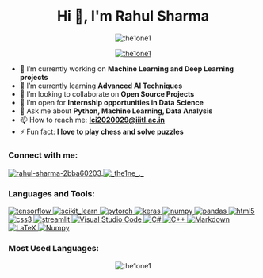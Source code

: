 <h1 align="center">Hi 👋, I'm Rahul Sharma</h1>
<p align="center">
  <img src="https://komarev.com/ghpvc/?username=the1one1&label=Profile%20views&color=0e75b6&style=flat-square" alt="the1one1" />
</p>

<p align="center">
  <a href="https://github.com/ryo-ma/github-profile-trophy">
    <img src="https://github-profile-trophy.vercel.app/?username=the1one1&theme=monokai&row=1&column=7" alt="the1one1" />
  </a>
</p>

- 🔭 I’m currently working on **Machine Learning and Deep Learning projects**
- 🌱 I’m currently learning **Advanced AI Techniques**
- 👯 I’m looking to collaborate on **Open Source Projects**
- 🤝 I’m open for **Internship opportunities in Data Science**
- 💬 Ask me about **Python, Machine Learning, Data Analysis**
- 📫 How to reach me: **lci2020029@iiitl.ac.in**
- ⚡ Fun fact: **I love to play chess and solve puzzles**

<h3 align="left">Connect with me:</h3>
<p align="left">
<a href="https://linkedin.com/in/rahul-sharma-2bba60203" target="blank">
  <img align="center" src="https://img.shields.io/badge/LinkedIn-0077B5?style=for-the-badge&logo=linkedin&logoColor=white" alt="rahul-sharma-2bba60203" />
</a>
<a href="https://instagram.com/_the1ne_._" target="blank">
  <img align="center" src="https://img.shields.io/badge/Instagram-E4405F?style=for-the-badge&logo=instagram&logoColor=white" alt="_the1ne_._" />
</a>
</p>

<h3 align="left">Languages and Tools:</h3>
<p align="left">
  <!-- Machine Learning and Deep Learning Tools -->
  <a href="https://www.tensorflow.org" target="_blank" rel="noreferrer"> 
    <img src="https://img.shields.io/badge/TensorFlow-FF6F00?style=for-the-badge&logo=TensorFlow&logoColor=white" alt="tensorflow" />
  </a>
  <a href="https://scikit-learn.org/" target="_blank" rel="noreferrer"> 
    <img src="https://img.shields.io/badge/scikit_learn-F7931E?style=for-the-badge&logo=scikit-learn&logoColor=white" alt="scikit_learn" />
  </a>
  <a href="https://pytorch.org/" target="_blank" rel="noreferrer">
    <img src="https://img.shields.io/badge/PyTorch-EE4C2C?style=for-the-badge&logo=PyTorch&logoColor=white" alt="pytorch" />
  </a>
  <a href="https://keras.io/" target="_blank" rel="noreferrer">
    <img src="https://img.shields.io/badge/Keras-D00000?style=for-the-badge&logo=Keras&logoColor=white" alt="keras" />
  </a>
  <a href="https://numpy.org/" target="_blank" rel="noreferrer">
    <img src="https://img.shields.io/badge/Numpy-013243?style=for-the-badge&logo=numpy&logoColor=white" alt="numpy" />
  </a>
  <a href="https://pandas.pydata.org/" target="_blank" rel="noreferrer">
    <img src="https://img.shields.io/badge/Pandas-150458?style=for-the-badge&logo=pandas&logoColor=white" alt="pandas" />
  </a>

  <!-- Web Development Tools -->
  <a href="https://www.w3.org/html/" target="_blank" rel="noreferrer"> 
    <img src="https://img.shields.io/badge/HTML5-E34F26?style=for-the-badge&logo=html5&logoColor=white" alt="html5" />
  </a>
  <a href="https://www.w3schools.com/css/" target="_blank" rel="noreferrer"> 
    <img src="https://img.shields.io/badge/CSS3-1572B6?style=for-the-badge&logo=css3&logoColor=white" alt="css3" />
  </a>

  <!-- Application Development Tools -->
  <a href="https://streamlit.io/" target="_blank" rel="noreferrer">
    <img src="https://img.shields.io/badge/Streamlit-FF4B4B?style=for-the-badge&logo=Streamlit&logoColor=white" alt="streamlit" />
  </a>


<a href="https://code.visualstudio.com/" target="_blank" rel="noreferrer">
  <img src="https://img.shields.io/badge/Visual_Studio_Code-007ACC?style=for-the-badge&logo=visual-studio-code&logoColor=white" alt="Visual Studio Code" />
</a>

<a href="https://docs.microsoft.com/en-us/dotnet/csharp/" target="_blank" rel="noreferrer">
  <img src="https://img.shields.io/badge/C_Sharp-239120?style=for-the-badge&logo=csharp&logoColor=white" alt="C#" />
</a>

<a href="https://cplusplus.com/" target="_blank" rel="noreferrer">
  <img src="https://img.shields.io/badge/C++-00599C?style=for-the-badge&logo=cplusplus&logoColor=white" alt="C++" />
</a>

<a href="https://www.markdownguide.org/" target="_blank" rel="noreferrer">
  <img src="https://img.shields.io/badge/Markdown-000000?style=for-the-badge&logo=markdown&logoColor=white" alt="Markdown" />
</a>

<a href="https://www.latex-project.org/" target="_blank" rel="noreferrer">
  <img src="https://img.shields.io/badge/LaTeX-008080?style=for-the-badge&logo=latex&logoColor=white" alt="LaTeX" />
</a>

<a href="https://numpy.org/" target="_blank" rel="noreferrer">
  <img src="https://img.shields.io/badge/Numpy-013243?style=for-the-badge&logo=numpy&logoColor=white" alt="Numpy" />
</a>
</p>
<!--
<h3 align="left">My GitHub Stats:</h3
<p align="center">
  <img src="https://github-readme-stats.vercel.app/api?username=the1one1&show_icons=true&theme=onedark" alt="the1one1" />
  <img src="https://github-readme-streak-stats.herokuapp.com/?user=the1one1&theme=onedark" alt="the1one1" />
</p>
-->

<h3 align="left">Most Used Languages:</h3>
<p align="center">
  <img src="https://github-readme-stats.vercel.app/api/top-langs?username=the1one1&show_icons=true&locale=en&layout=compact&theme=onedark" alt="the1one1" />
</p>

<!--
<h3 align="left">Recent Activity:</h3>
-->
<!--START_SECTION:activity-->
<!-- Your GitHub Activity -->
<!--END_SECTION:activity-->
